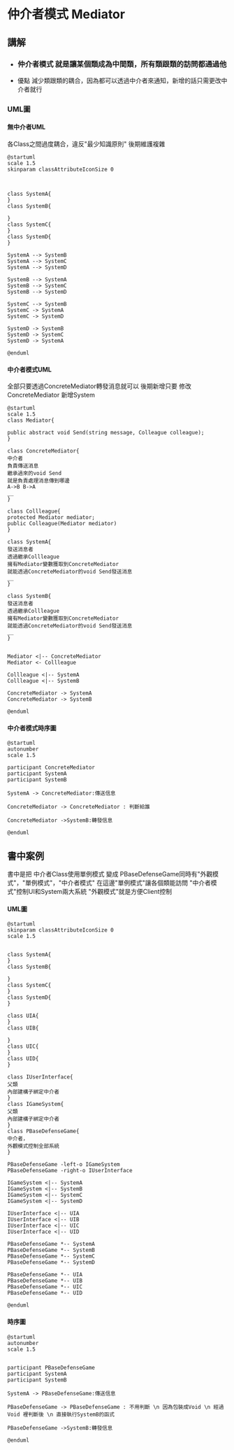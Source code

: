 # 仲介者模式 Mediator

## 講解

- ### 仲介者模式 就是讓某個類成為中間類，所有類跟類的訪問都通過他
- 優點 減少類跟類的耦合，因為都可以透過中介者來通知，新增的話只需更改中介者就行

### UML圖

#### 無中介者UML

各Class之間過度耦合，違反"最少知識原則"
後期維護複雜

```puml
@startuml
scale 1.5
skinparam classAttributeIconSize 0



class SystemA{
}
class SystemB{

}
class SystemC{
}
class SystemD{
}

SystemA --> SystemB
SystemA --> SystemC
SystemA --> SystemD

SystemB --> SystemA
SystemB --> SystemC
SystemB --> SystemD

SystemC --> SystemB
SystemC -> SystemA
SystemC -> SystemD

SystemD -> SystemB
SystemD -> SystemC
SystemD -> SystemA

@enduml
```

#### 中介者模式UML

全部只要透過ConcreteMediator轉發消息就可以
後期新增只要
修改ConcreteMediator
新增System

```puml
@startuml
scale 1.5
class Mediator{

public abstract void Send(string message, Colleague colleague);
}

class ConcreteMediator{
中介者
負責傳送消息
繼承過來的void Send
就是負責處理消息傳到哪邊
A->B B->A
__
}

class Collleague{
protected Mediator mediator;
public Colleague(Mediator mediator)
}

class SystemA{
發送消息者
透過繼承Collleague
擁有Mediator變數獲取到ConcreteMediator
就能透過ConcreteMediator的void Send發送消息
__
}

class SystemB{
發送消息者
透過繼承Collleague
擁有Mediator變數獲取到ConcreteMediator
就能透過ConcreteMediator的void Send發送消息
__
}


Mediator <|-- ConcreteMediator
Mediator <- Collleague

Collleague <|-- SystemA
Collleague <|-- SystemB

ConcreteMediator -> SystemA
ConcreteMediator -> SystemB

@enduml
```

#### 中介者模式時序圖

```puml
@startuml
autonumber
scale 1.5

participant ConcreteMediator
participant SystemA
participant SystemB

SystemA -> ConcreteMediator:傳送信息

ConcreteMediator -> ConcreteMediator : 判斷給誰

ConcreteMediator ->SystemB:轉發信息

@enduml
```

## 書中案例

書中是把 中介者Class使用單例模式 變成
PBaseDefenseGame同時有"外觀模式"，"單例模式"，"中介者模式"
在這邊"單例模式"讓各個類能訪問
"中介者模式"控制UI和System兩大系統
"外觀模式"就是方便Client控制

#### UML圖

```puml
@startuml
skinparam classAttributeIconSize 0
scale 1.5


class SystemA{
}
class SystemB{

}
class SystemC{
}
class SystemD{
}

class UIA{
}
class UIB{

}
class UIC{
}
class UID{
}

class IUserInterface{
父類
內部建構子綁定中介者
}
class IGameSystem{
父類
內部建構子綁定中介者
}
class PBaseDefenseGame{
中介者，
外觀模式控制全部系統
}

PBaseDefenseGame -left-o IGameSystem
PBaseDefenseGame -right-o IUserInterface

IGameSystem <|-- SystemA
IGameSystem <|-- SystemB
IGameSystem <|-- SystemC
IGameSystem <|-- SystemD

IUserInterface <|-- UIA
IUserInterface <|-- UIB
IUserInterface <|-- UIC
IUserInterface <|-- UID

PBaseDefenseGame *-- SystemA
PBaseDefenseGame *-- SystemB
PBaseDefenseGame *-- SystemC
PBaseDefenseGame *-- SystemD

PBaseDefenseGame *-- UIA
PBaseDefenseGame *-- UIB
PBaseDefenseGame *-- UIC
PBaseDefenseGame *-- UID

@enduml
```

#### 時序圖

```puml
@startuml
autonumber
scale 1.5


participant PBaseDefenseGame
participant SystemA
participant SystemB

SystemA -> PBaseDefenseGame:傳送信息

PBaseDefenseGame -> PBaseDefenseGame : 不用判斷 \n 因為包裝成Void \n 經過Void 裡判斷後 \n 直接執行SystemB的函式

PBaseDefenseGame ->SystemB:轉發信息

@enduml
```
